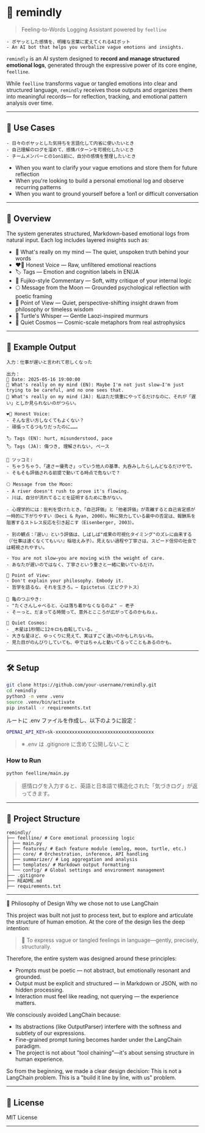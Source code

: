 # 🌙 remindly
> Feeling-to-Words Logging Assistant powered by `feelline`
```
- ボヤッとした感情を、明確な言葉に変えてくれるAIボット
- An AI bot that helps you verbalize vague emotions and insights.
```

`remindly` is an AI system designed to **record and manage structured emotional logs**,
generated through the expressive power of its core engine, `feelline`.

While `feelline` transforms vague or tangled emotions into clear and structured language,
`remindly` receives those outputs and organizes them into meaningful records—
for reflection, tracking, and emotional pattern analysis over time.

---

## 🐰 Use Cases

```
- 日々のボヤッとした気持ちを言語化して内省に使いたいとき
- 自己理解のログを溜めて、感情パターンを可視化したいとき
- チームメンバーとの1on1前に、自分の感情を整理したいとき
```

- When you want to clarify your vague emotions and store them for future reflection
- When you're looking to build a personal emotional log and observe recurring patterns
- When you want to ground yourself before a 1on1 or difficult conversation

---

## 🌠 Overview

The system generates structured, Markdown-based emotional logs from natural input.
Each log includes layered insights such as:

- 💭 What's really on my mind — The quiet, unspoken truth behind your words
- ❤️‍🔥 Honest Voice — Raw, unfiltered emotional reactions
- 🏷 Tags — Emotion and cognition labels in EN/JA
- 🎯 Fujiko-style Commentary — Soft, witty critique of your internal logic
- 🌕 Message from the Moon — Grounded psychological reflection with poetic framing
- 💎 Point of View — Quiet, perspective-shifting insight drawn from philosophy or timeless wisdom
- 🐢 Turtle's Whisper — Gentle Laozi-inspired murmurs
- 🌌 Quiet Cosmos — Cosmic-scale metaphors from real astrophysics

---

## 🧪 Example Output

```plaintext
入力：仕事が遅いと言われて悲しくなった

出力：
📅 Date: 2025-05-16 19:00:00
💭 What's really on my mind (EN): Maybe I'm not just slow—I'm just trying to be careful, and no one sees that.
💭 What's really on my mind (JA): 私はただ慎重にやってるだけなのに、それが「遅い」としか見られないのがつらい。

❤️‍🔥 Honest Voice:
- そんな言い方しなくてもよくない？
- 頑張ってるつもりだったのに……。

🏷 Tags (EN): hurt, misunderstood, pace
🏷 Tags (JA): 傷つき, 理解されない, ペース

🎯 ツッコミ:
- ちゃうちゃう、「速さ＝優秀さ」っていう他人の基準、丸呑みしたらしんどなるだけやで。
- そもそも評価される前提で動いてる時点で危ないで？

🌕 Message from the Moon:
- A river doesn't rush to prove it's flowing.
- 川は、自分が流れてることを証明するために急がない。

- 心理学的には：批判を受けたとき、「自己評価」と「他者評価」が乖離すると自己肯定感が一時的に下がりやすい（Deci & Ryan, 2000）。特に努力している最中の否定は、報酬系を阻害するストレス反応を引き起こす（Eisenberger, 2003）。

- 別の観点：『遅い』という評価は、しばしば"成果の可視化タイミング"のズレに由来する（『仕事は速くなくてもいい』稲垣えみ子）。見えない過程や丁寧さは、スピード信仰の社会では軽視されやすい。

- You are not slow—you are moving with the weight of care.
- あなたが遅いのではなく、丁寧さという重さと一緒に動いているだけ。

💎 Point of View:
- Don't explain your philosophy. Embody it.
- 哲学を語るな。それを生きろ。— Epictetus（エピクテトス）

🐢 亀のつぶやき:
- "たくさんしゃべると、心は落ち着かなくなるのよ" — 老子
- そーっと、だまってる時間って、意外とこころが広がってるのかもねぇ。

🌌 Quiet Cosmos:
- _木星は1秒間に12キロも自転している。_
- 大きな星ほど、ゆっくりに見えて、実はすごく速いのかもしれないね。
- 見た目がのんびりしていても、中ではちゃんと動いてるってこともあるのかも。
```

---

## 🛠 Setup

```bash
git clone https://github.com/your-username/remindly.git
cd remindly
python3 -m venv .venv
source .venv/bin/activate
pip install -r requirements.txt
```

ルートに .env ファイルを作成し、以下のように設定：
```bash
OPENAI_API_KEY=sk-xxxxxxxxxxxxxxxxxxxxxxxxxxxxxxxxxxxx
```
> ※ .env は .gitignore に含めて公開しないこと


### How to Run
```bash
python feelline/main.py
```
> 感情ログを入力すると、英語と日本語で構造化された「気づきログ」が返ってきます。

---

## 📁 Project Structure
```plaintext
remindly/
├── feelline/ # Core emotional processing logic
│ ├── main.py
│ ├── features/ # Each feature module (emolog, moon, turtle, etc.)
│ ├── core/ # Orchestration, inference, API handling
│ ├── summarizer/ # Log aggregation and analysis
│ ├── templates/ # Markdown output formatting
│ └── config/ # Global settings and environment management
├── .gitignore
├── README.md
├── requirements.txt
```

---

📐 Philosophy of Design
Why we chose not to use LangChain

This project was built not just to process text,
but to explore and articulate the structure of human emotion.
At the core of the design lies the deep intention:

> 🫧 To express vague or tangled feelings in language—gently, precisely, structurally.

Therefore, the entire system was designed around these principles:
- Prompts must be poetic — not abstract, but emotionally resonant and grounded.
- Output must be explicit and structured — in Markdown or JSON, with no hidden processing.
- Interaction must feel like reading, not querying — the experience matters.

We consciously avoided LangChain because:
- Its abstractions (like OutputParser) interfere with the softness and subtlety of our expressions.
- Fine-grained prompt tuning becomes harder under the LangChain paradigm.
- The project is not about "tool chaining"—it's about sensing structure in human experience.

So from the beginning, we made a clear design decision:
This is not a LangChain problem.
This is a "build it line by line, with us" problem.

---

## 🌱 License
MIT License

---

